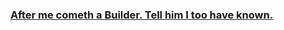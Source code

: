 ### <a href="https://www.kiplingsociety.co.uk/poem/poems_palace.htm" target="_blank">After me cometh a Builder. Tell him I too have known.</a>

